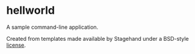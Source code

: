 # hellworld

A sample command-line application.

Created from templates made available by Stagehand under a BSD-style
[license](https://github.com/dart-lang/stagehand/blob/master/LICENSE).
